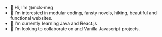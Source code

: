 - 👋 Hi, I’m @mck-meg
- 👀 I’m interested in modular coding, fansty novels, hiking, beautiful and functional websites.
- 🌱 I’m currently learning Java and React.js
- 💞️ I’m looking to collaborate on and Vanilla Javascript projects. 

